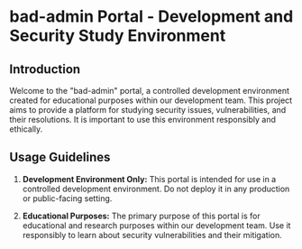 # bad-admin Portal - Development and Security Study Environment

## Introduction

Welcome to the "bad-admin" portal, a controlled development environment created for educational purposes within our development team. This project aims to provide a platform for studying security issues, vulnerabilities, and their resolutions. It is important to use this environment responsibly and ethically.

## Usage Guidelines

1. **Development Environment Only:** This portal is intended for use in a controlled development environment. Do not deploy it in any production or public-facing setting.

2. **Educational Purposes:** The primary purpose of this portal is for educational and research purposes within our development team. Use it responsibly to learn about security vulnerabilities and their mitigation.